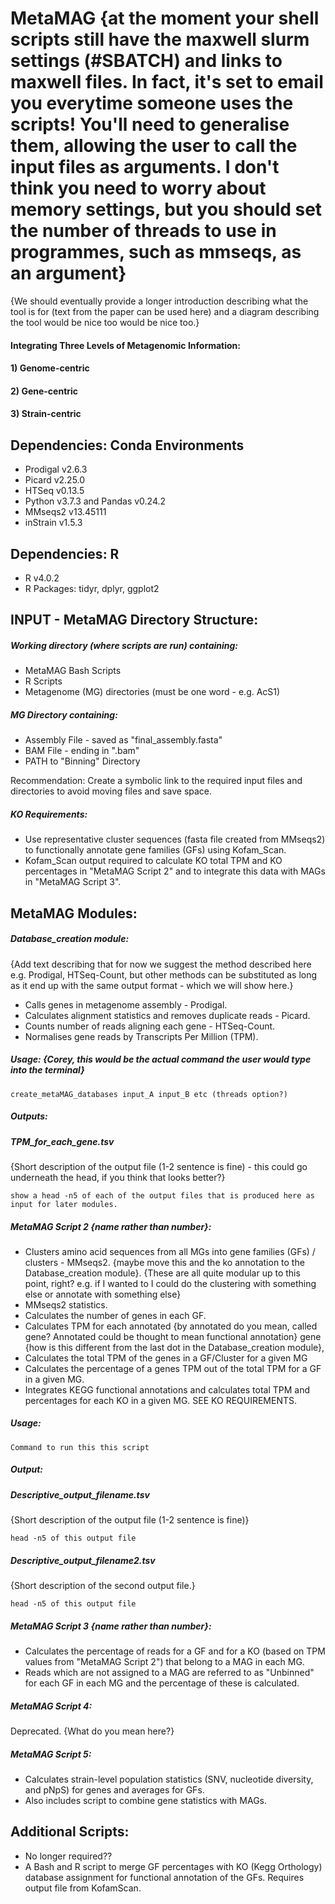 # **MetaMAG** {at the moment your shell scripts still have the maxwell slurm settings (#SBATCH) and links to maxwell files. In fact, it's set to email you everytime someone uses the scripts! You'll need to generalise them, allowing the user to call the input files as arguments. I don't think you need to worry about memory settings, but you should set the number of threads to use in programmes, such as mmseqs, as an argument} 
{We should eventually provide a longer introduction describing what the tool is for (text from the paper can be used here) and a diagram describing the tool would be nice too would be nice too.}
#### Integrating Three Levels of Metagenomic Information: 
#### 1) Genome-centric
#### 2) Gene-centric
#### 3) Strain-centric


## **Dependencies: Conda Environments**
* Prodigal v2.6.3
* Picard v2.25.0
* HTSeq v0.13.5
* Python v3.7.3 and Pandas v0.24.2
* MMseqs2 v13.45111
* inStrain v1.5.3
## **Dependencies: R**
* R v4.0.2
* R Packages: tidyr, dplyr, ggplot2


## **INPUT - MetaMAG Directory Structure:**
##### Working directory (where scripts are run) containing:
* MetaMAG Bash Scripts
* R Scripts
* Metagenome (MG) directories (must be one word - e.g. AcS1)
##### MG Directory containing:
* Assembly File - saved as "final_assembly.fasta"
* BAM File - ending in ".bam"
* PATH to "Binning" Directory

Recommendation: Create a symbolic link to the required input files and directories to avoid moving files and save space.

##### KO Requirements:
* Use representative cluster sequences (fasta file created from MMseqs2) to functionally annotate gene families (GFs) using Kofam_Scan.
* Kofam_Scan output required to calculate KO total TPM and KO percentages in "MetaMAG Script 2" and to integrate this data with MAGs in "MetaMAG Script 3".

## **MetaMAG Modules:**

##### Database_creation module:
{Add text describing that for now we suggest the method described here e.g. Prodigal, HTSeq-Count, but other methods can be substituted as long as it end up with the same output format - which we will show here.}
* Calls genes in metagenome assembly - Prodigal.
* Calculates alignment statistics and removes duplicate reads - Picard.
* Counts number of reads aligning each gene - HTSeq-Count.
* Normalises gene reads by Transcripts Per Million (TPM).
##### Usage: {Corey, this would be the actual command the user would type into the terminal}
```
create_metaMAG_databases input_A input_B etc (threads option?)
```
##### Outputs:
##### TPM_for_each_gene.tsv
 {Short description of the output file (1-2 sentence is fine) - this could go underneath the head, if you think that looks better?}
```
show a head -n5 of each of the output files that is produced here as input for later modules.
```
##### MetaMAG Script 2 {name rather than number}:
* Clusters amino acid sequences from all MGs into gene families (GFs) / clusters - MMseqs2. {maybe move this and the ko annotation to the Database_creation module}. {These are all quite modular up to this point, right? e.g. if I wanted to I could do the clustering with something else or annotate with something else}
* MMseqs2 statistics.
* Calculates the number of genes in each GF.
* Calculates TPM for each annotated {by annotated do you mean, called gene? Annotated could be thought to mean functional annotation} gene {how is this different from the last dot in the Database_creation module}, 
* Calculates the total TPM of the genes in a GF/Cluster for a given MG
* Calculates the percentage of a genes TPM out of the total TPM for a GF in a given MG.
* Integrates KEGG functional annotations and calculates total TPM and percentages for each KO in a given MG. SEE KO REQUIREMENTS.

##### Usage:
```
Command to run this this script
```
##### Output:
##### Descriptive_output_filename.tsv
 {Short description of the output file (1-2 sentence is fine)}
```
head -n5 of this output file
```
##### Descriptive_output_filename2.tsv
 {Short description of the second output file.}
```
head -n5 of this output file
```

##### MetaMAG Script 3 {name rather than number}:
* Calculates the percentage of reads for a GF and for a KO (based on TPM values from "MetaMAG Script 2") that belong to a MAG in each MG. 
* Reads which are not assigned to a MAG are referred to as "Unbinned" for each GF in each MG and the percentage of these is calculated.

##### MetaMAG Script 4:
Deprecated. {What do you mean here?}

##### MetaMAG Script 5:
* Calculates strain-level population statistics (SNV, nucleotide diversity, and pNpS) for genes and averages for GFs.
* Also includes script to combine gene statistics with MAGs.


## **Additional Scripts:**
* No longer required??
* A Bash and R script to merge GF percentages with KO (Kegg Orthology) database assignment for functional annotation of the GFs. Requires output file from KofamScan.
